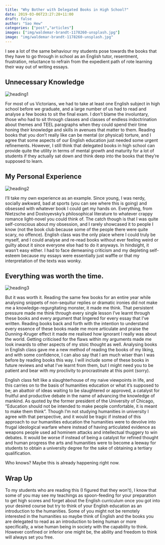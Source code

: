 ```yaml
---
title: "Why Bother with Delegated Books in High School?"
date: 2019-03-06T23:27:28+11:00
draft: false
author: "Sao Hew"
categories: ["post","articles"]
images: ["img/waldemar-brandt-1178260-unsplash.jpg"]
image: "img/waldemar-brandt-1178260-unsplash.jpg"
---
```


I see a lot of the same behaviour my students pose towards the books that they have to go through in school as an English tutor, resentment, frustration, reluctance to refrain from the expedient path of rote learning their way out of writing essays.

## Unnecessary Knowledge

![heading1](/inline/heading-gifs/saoyangsecond.gif)

For most of us Victorians, we had to take at least one English subject in high school before we graduate, and a large number of us had to read and analyse a few books to sit the final exam. I don’t blame the involuntary, those who had to sit through classes and classes of endless indoctrination about themes and TEEL paragraphs when they could spend their time honing their knowledge and skills in avenues that matter to them. Reading books that you don’t really like can be mental (or physical) torture, and I agree that some aspects of our English education just needed some urgent refinements. However, I still think that delegated books in high school can provide quite the utility in terms of mental growth and maturity for a lot of students if they actually sat down and think deep into the books that they’re supposed to learn.

## My Personal Experience

![heading2](/inline/heading-gifs/saoyangsecond2.gif)

I’ll take my own experience as an example. Since young, I was nerdy, socially awkward, bad at sports (you can see where this is going) and obsessed with whatever book I could get my hands on. Everything, from Nietzsche and Dostoyevsky’s philosophical literature to whatever crappy romance light-novel you could think of. The catch though is that I was quite self-conscious about my obsession, and I rarely showcased it to people I know (not the book club because some of the people there were quite scary, no offence). English class was the only place where I could truly be myself, and I could analyse and re-read books without ever feeling weird or guilty about it since everyone else had to do it anyways. In hindsight, it wasn’t easy either. I had to face demeaning criticism and my depleting self-esteem because my essays were essentially just waffle or that my interpretation of the texts was wonky.

## Everything was worth the time.

![heading3](/inline/heading-gifs/saoyangsecond3.gif)

But it was worth it. Reading the same few books for an entire year while analysing snippets of non-sequitur replies or dramatic ironies did not make me a knowledge-regurgitating monster, it made me think. That persistent pressure made me think through every single lesson I’ve learnt through these books and every argument that lingered for every essay that I’ve written. Reading books back and forth with the intention to understand every essence of these books made me more articulate and praise the Dunning-Kruger effect it made me realised how ignorant I really was about the world. Getting criticised for the flaws within my arguments made me look inwards to other aspects of my stoic thought as well. Analysing books in English class gave me a new method of reading the books of my liking, and with some confidence, I can also say that I am much wiser than I was before by reading books this way. I will include some of these books in future reviews and what I’ve learnt from them, but I might need you to be patient and bear with my proclivity to procrastinate at this point (sorry).

English class felt like a slaughterhouse of my naive viewpoints in life, and this carries on to the basis of humanities education or what it’s supposed to be; an abattoir of ideas waiting to be slaughtered or approved, a catalyst for fruitful and productive debate in the name of advancing the knowledge of mankind. As quoted by the former president of the University of Chicago, “Education should not be intended to make people comfortable, it is meant to make them think”. Though I’m not studying humanities in university I agree with that perspective, and it would be tragic if instead of this approach to our humanities education the humanities were to devolve into frugal ideological warfare where instead of having articulated evidence as weapons people used ad hominem attacks and intellectual thuggery to win debates. It would be worse if instead of being a catalyst for refined thought and human progress the arts and humanities were to become a leeway for students to obtain a university degree for the sake of obtaining a tertiary qualification.

Who knows? Maybe this is already happening right now.

## Wrap Up

To my students who are reading this (I figured that they won’t), I know that some of you may see my teachings as spoon-feeding for your preparation to get high scores and forget about the English curriculum once you got into your desired course but try to think of your English education as an introduction to the humanities. Some of you might not be remotely interested in the humanities so maybe think of English and the books you are delegated to read as an introduction to being human or more specifically, a wise human being in society with the capability to think. However confined or inferior one might be, the ability and freedom to think will always set you free.
